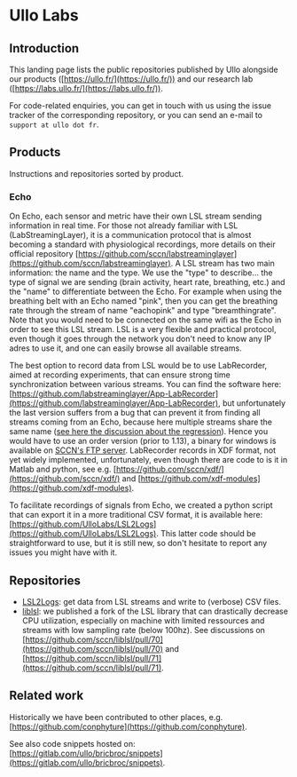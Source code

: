 # Ullo Labs

## Introduction

This landing page lists the public repositories published by Ullo alongside our products ([https://ullo.fr/](https://ullo.fr/)) and our research lab ([https://labs.ullo.fr/](https://labs.ullo.fr/)).

For code-related enquiries, you can get in touch with us using the issue tracker of the corresponding repository, or you can send an e-mail to `support at ullo dot fr`.

## Products

Instructions and repositories sorted by product.

### Echo

On Echo, each sensor and metric have their own LSL stream sending information in real time. For those not already familiar with LSL (LabStreamingLayer), it is a communication protocol that is almost becoming a standard with physiological recordings, more details on their official repository [https://github.com/sccn/labstreaminglayer](https://github.com/sccn/labstreaminglayer). A LSL stream has two main information: the name and the type. We use the "type" to describe... the type of signal we are sending (brain activity, heart rate, breathing, etc.) and the "name" to differentiate between the Echo. For example when using the breathing belt with an Echo named "pink", then you can get the breathing rate through the stream of name "eachopink" and type "breamthingrate". Note that you would need to be connected on the same wifi as the Echo in order to see this LSL stream. LSL is a very flexible and practical protocol, even though it goes through the network you don't need to know any IP adres to use it, and one can easily browse all available streams.

The best option to record data from LSL would be to use LabRecorder, aimed at recording experiments, that can ensure strong time synchronization between various streams. You can find the software here: [https://github.com/labstreaminglayer/App-LabRecorder](https://github.com/labstreaminglayer/App-LabRecorder), but unfortunately the last version suffers from a bug that can prevent it from finding all streams coming from an Echo, because here multiple streams share the same name ([see here the discussion about the regression](https://github.com/labstreaminglayer/App-LabRecorder/issues/31)). Hence you would have to use an order version (prior to 1.13), a binary for windows is available on [SCCN's FTP server](ftp://sccn.ucsd.edu/pub/software/LSL/Apps/LabRecorder-1.12d.zip). LabRecorder records in XDF format, not yet widely implemented, unfortunately, even though there are code to is it in Matlab and python, see e.g. [https://github.com/sccn/xdf/](https://github.com/sccn/xdf/) and [https://github.com/xdf-modules](https://github.com/xdf-modules).

To facilitate recordings of signals from Echo, we created a python script that can export it in a more traditional CSV format, it is available here: [https://github.com/UlloLabs/LSL2Logs](https://github.com/UlloLabs/LSL2Logs). This latter code should be straightforward to use, but it is still new, so don't hesitate to report any issues you might have with it.

## Repositories

- [LSL2Logs](https://github.com/UlloLabs/LSL2Logs): get data from LSL streams and write to (verbose) CSV files.
- [liblsl](https://github.com/UlloLabs/liblsl/tree/dev-leak): we published a fork of the LSL library that can drastically decrease CPU utilization, especially on machine with limited ressources and streams with low sampling rate (below 100hz). See discussions on [https://github.com/sccn/liblsl/pull/70](https://github.com/sccn/liblsl/pull/70) and [https://github.com/sccn/liblsl/pull/71](https://github.com/sccn/liblsl/pull/71).

## Related work

Historically we have been contributed to other places, e.g. [https://github.com/conphyture](https://github.com/conphyture).

See also code snippets hosted on: [https://gitlab.com/ullo/bricbroc/snippets](https://gitlab.com/ullo/bricbroc/snippets).

